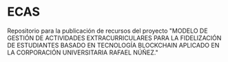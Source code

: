 # ECAS
Repositorio para la publicación de recursos del proyecto "MODELO DE GESTIÓN DE ACTIVIDADES EXTRACURRICULARES PARA LA FIDELIZACIÓN DE ESTUDIANTES BASADO EN TECNOLOGÍA BLOCKCHAIN APLICADO EN LA CORPORACIÓN UNIVERSITARIA RAFAEL NÚÑEZ."
